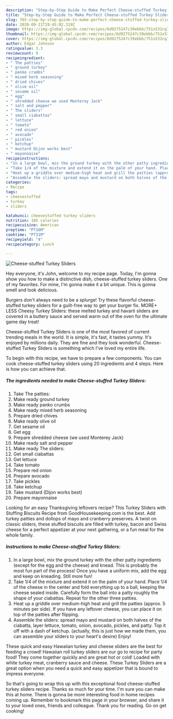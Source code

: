 ```yaml
---
description: "Step-by-Step Guide to Make Perfect Cheese-stuffed Turkey Sliders"
title: "Step-by-Step Guide to Make Perfect Cheese-stuffed Turkey Sliders"
slug: 765-step-by-step-guide-to-make-perfect-cheese-stuffed-turkey-sliders
date: 2020-09-21T19:45:02.319Z
image: https://img-global.cpcdn.com/recipes/6d9275247c39ebbb/751x532cq70/cheese-stuffed-turkey-sliders-recipe-main-photo.jpg
thumbnail: https://img-global.cpcdn.com/recipes/6d9275247c39ebbb/751x532cq70/cheese-stuffed-turkey-sliders-recipe-main-photo.jpg
cover: https://img-global.cpcdn.com/recipes/6d9275247c39ebbb/751x532cq70/cheese-stuffed-turkey-sliders-recipe-main-photo.jpg
author: Edgar Johnson
ratingvalue: 3.3
reviewcount: 9
recipeingredient:
- " The patties"
- " ground turkey"
- " panko crumbs"
- " mixed herb seasoning"
- " dried chives"
- " olive oil"
- " sesame oil"
- " egg"
- " shredded cheese we used Monterey Jack"
- " salt and pepper"
- " The sliders"
- " small ciabattas"
- " lettuce"
- " tomato"
- " red onion"
- " avocado"
- " pickles"
- " ketchup"
- " mustard Dijon works best"
- " mayonnaise"
recipeinstructions:
- "In a large bowl, mix the ground turkey with the other patty ingredients (except for the egg and the cheese) and knead. This is probably the most fun part of the process! Once you have a uniform mix, add the egg and keep on kneading. Still more fun!"
- "Take 1/4 of the mixture and extend it on the palm of your hand. Place 1/4 of the cheese in the center and fold everything up to a ball, keeping the cheese sealed inside. Carefully form the ball into a patty roughly the shape of your ciabattas. Repeat for the other three patties."
- "Heat up a griddle over medium-high heat and grill the patties (approx. 5 minutes per side). If you have any leftover cheese, you can place it on top of the patties after flipping."
- "Assemble the sliders: spread mayo and mustard on both halves of the ciabatta, layer lettuce, tomato, onion, avocado, pickles, and patty. Top it off with a dash of ketchup. (actually, this is just how we made them, you can assemble your sliders to your heart&#39;s desire) Enjoy!"
categories:
- Recipe
tags:
- cheesestuffed
- turkey
- sliders

katakunci: cheesestuffed turkey sliders 
nutrition: 185 calories
recipecuisine: American
preptime: "PT16M"
cooktime: "PT31M"
recipeyield: "4"
recipecategory: Lunch

---
```



![Cheese-stuffed Turkey Sliders](https://img-global.cpcdn.com/recipes/6d9275247c39ebbb/751x532cq70/cheese-stuffed-turkey-sliders-recipe-main-photo.jpg)

Hey everyone, it's John, welcome to my recipe page. Today, I'm gonna show you how to make a distinctive dish, cheese-stuffed turkey sliders. One of my favorites. For mine, I'm gonna make it a bit unique. This is gonna smell and look delicious.

Burgers don&#39;t always need to be a splurge! Try these flavorful cheese-stuffed turkey sliders for a guilt-free way to get your burger fix. MORE+ LESS Cheesy Turkey Sliders: these melted turkey and havarti sliders are covered in a buttery sauce and served warm out of the oven for the ultimate game day treat!

Cheese-stuffed Turkey Sliders is one of the most favored of current trending meals in the world. It is simple, it's fast, it tastes yummy. It's enjoyed by millions daily. They are fine and they look wonderful. Cheese-stuffed Turkey Sliders is something which I've loved my entire life.


To begin with this recipe, we have to prepare a few components. You can cook cheese-stuffed turkey sliders using 20 ingredients and 4 steps. Here is how you can achieve that.

<!--inarticleads1-->

##### The ingredients needed to make Cheese-stuffed Turkey Sliders:

1. Take  The patties:
1. Make ready  ground turkey
1. Make ready  panko crumbs
1. Make ready  mixed herb seasoning
1. Prepare  dried chives
1. Make ready  olive oil
1. Get  sesame oil
1. Get  egg
1. Prepare  shredded cheese (we used Monterey Jack)
1. Make ready  salt and pepper
1. Make ready  The sliders:
1. Get  small ciabattas
1. Get  lettuce
1. Take  tomato
1. Prepare  red onion
1. Prepare  avocado
1. Take  pickles
1. Take  ketchup
1. Take  mustard (Dijon works best)
1. Prepare  mayonnaise


Looking for an easy Thanksgiving leftovers recipe? This Turkey Sliders with Stuffing Biscuits Recipe from GoodHousekeeping.com is the best. Add turkey patties and dollops of mayo and cranberry preserves. A twist on classic sliders, these stuffed biscuits are filled with turkey, bacon and Swiss cheese for a perfect appetizer at your next gathering, or a fun meal for the whole family. 

<!--inarticleads2-->

##### Instructions to make Cheese-stuffed Turkey Sliders:

1. In a large bowl, mix the ground turkey with the other patty ingredients (except for the egg and the cheese) and knead. This is probably the most fun part of the process! Once you have a uniform mix, add the egg and keep on kneading. Still more fun!
1. Take 1/4 of the mixture and extend it on the palm of your hand. Place 1/4 of the cheese in the center and fold everything up to a ball, keeping the cheese sealed inside. Carefully form the ball into a patty roughly the shape of your ciabattas. Repeat for the other three patties.
1. Heat up a griddle over medium-high heat and grill the patties (approx. 5 minutes per side). If you have any leftover cheese, you can place it on top of the patties after flipping.
1. Assemble the sliders: spread mayo and mustard on both halves of the ciabatta, layer lettuce, tomato, onion, avocado, pickles, and patty. Top it off with a dash of ketchup. (actually, this is just how we made them, you can assemble your sliders to your heart&#39;s desire) Enjoy!


These quick and easy Hawaiian turkey and cheese sliders are the best for feeding a crowd! Hawaiian roll turkey sliders are our go to recipe for party food! They come together quickly and are great hot or cold! Loaded with white turkey meat, cranberry sauce and cheese. These Turkey Sliders are a great option when you need a quick and easy appetizer that is bound to impress everyone. 

So that's going to wrap this up with this exceptional food cheese-stuffed turkey sliders recipe. Thanks so much for your time. I'm sure you can make this at home. There is gonna be more interesting food in home recipes coming up. Remember to bookmark this page in your browser, and share it to your loved ones, friends and colleague. Thank you for reading. Go on get cooking!
